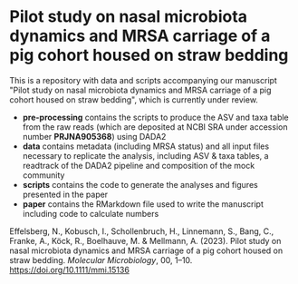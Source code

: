 # Pilot study on nasal microbiota dynamics and MRSA carriage of a pig cohort housed on straw bedding

This is a repository with data and scripts accompanying our manuscript "Pilot study on nasal microbiota dynamics and MRSA carriage of a pig cohort housed on straw bedding", which is currently under review.
* **pre-processing** contains the scripts to produce the ASV and taxa table from the raw reads (which are deposited at NCBI SRA under accession number **PRJNA905368**) using DADA2
* **data** contains metadata (including MRSA status) and all input files necessary to replicate the analysis, including ASV & taxa tables, a readtrack of the DADA2 pipeline and composition of the mock community
* **scripts** contains the code to generate the analyses and figures presented in the paper
* **paper** contains the RMarkdown file used to write the manuscript including code to calculate numbers


Effelsberg, N., Kobusch, I., Schollenbruch, H., Linnemann, S., Bang, C., Franke, A., Köck, R., Boelhauve, M. & Mellmann, A. (2023). Pilot study on nasal microbiota dynamics and MRSA carriage of a pig cohort housed on straw bedding. *Molecular Microbiology*, 00, 1–10. https://doi.org/10.1111/mmi.15136

